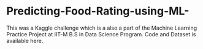 # Predicting-Food-Rating-using-ML-

This was a Kaggle challenge which is a also a part of the Machine Learning Practice Project at IIT-M B.S in Data Science Program.
Code and Dataset is available here.
